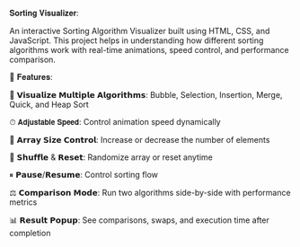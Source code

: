 𝐒𝐨𝐫𝐭𝐢𝐧𝐠 𝐕𝐢𝐬𝐮𝐚𝐥𝐢𝐳𝐞𝐫:

An interactive Sorting Algorithm Visualizer built using HTML, CSS, and JavaScript.
This project helps in understanding how different sorting algorithms work with real-time animations, speed control, and performance comparison.

🚀 𝐅𝐞𝐚𝐭𝐮𝐫𝐞𝐬:

🎨 𝗩𝗶𝘀𝘂𝗮𝗹𝗶𝘇𝗲 𝗠𝘂𝗹𝘁𝗶𝗽𝗹𝗲 𝗔𝗹𝗴𝗼𝗿𝗶𝘁𝗵𝗺𝘀: Bubble, Selection, Insertion, Merge, Quick, and Heap Sort

⏱ 𝗔𝗱𝗷𝘂𝘀𝘁𝗮𝗯𝗹𝗲 𝗦𝗽𝗲𝗲𝗱: Control animation speed dynamically

🔢 𝗔𝗿𝗿𝗮𝘆 𝗦𝗶𝘇𝗲 𝗖𝗼𝗻𝘁𝗿𝗼𝗹: Increase or decrease the number of elements

🔀 𝗦𝗵𝘂𝗳𝗳𝗹𝗲 & 𝗥𝗲𝘀𝗲𝘁: Randomize array or reset anytime

⏸ 𝗣𝗮𝘂𝘀𝗲/𝗥𝗲𝘀𝘂𝗺𝗲: Control sorting flow

⚖️ 𝗖𝗼𝗺𝗽𝗮𝗿𝗶𝘀𝗼𝗻 𝗠𝗼𝗱𝗲: Run two algorithms side-by-side with performance metrics

📊 𝗥𝗲𝘀𝘂𝗹𝘁 𝗣𝗼𝗽𝘂𝗽: See comparisons, swaps, and execution time after completion

